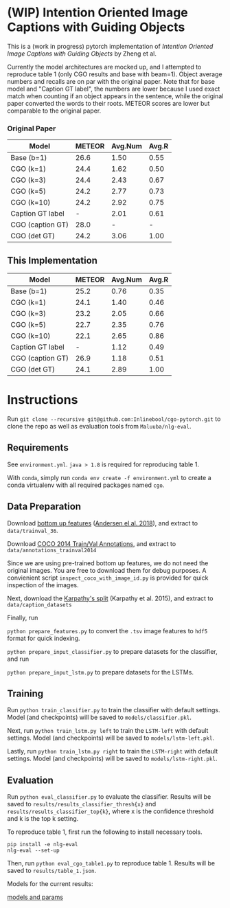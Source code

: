 #  (WIP) Intention Oriented Image Captions with Guiding Objects

This is a (work in progress) pytorch implementation of _Intention Oriented Image Captions with Guiding Objects_ by Zheng et al.

Currently the model architectures are mocked up, and I attempted to reproduce table 1 (only CGO results and base with beam=1). Object average numbers and recalls are on par with the original paper. Note that for base model and "Caption GT label", the numbers are lower because I used exact match when counting if an object appears in the sentence, while the original paper converted the words to their roots. METEOR scores are lower but comparable to the original paper.

### Original Paper

| Model            | METEOR | Avg.Num | Avg.R |
| ---------------- | ------ | ------- | ----- |
| Base (b=1)       | 26.6   | 1.50    | 0.55  |
| CGO (k=1)        | 24.4   | 1.62    | 0.50  |
| CGO (k=3)        | 24.4   | 2.43    | 0.67  |
| CGO (k=5)        | 24.2   | 2.77    | 0.73  |
| CGO (k=10)       | 24.2   | 2.92    | 0.75  |
| Caption GT label | -      | 2.01    | 0.61  |
| CGO (caption GT) | 28.0   | -       | -     |
| CGO (det GT)     | 24.2   | 3.06    | 1.00  |

## This Implementation

| Model            | METEOR | Avg.Num | Avg.R |
| ---------------- | ------ | ------- | ----- |
| Base (b=1)       | 25.2   | 0.76    | 0.35  |
| CGO (k=1)        | 24.1   | 1.40    | 0.46  |
| CGO (k=3)        | 23.2   | 2.05    | 0.66  |
| CGO (k=5)        | 22.7   | 2.35    | 0.76  |
| CGO (k=10)       | 22.1   | 2.65    | 0.86  |
| Caption GT label | -      | 1.12    | 0.49  |
| CGO (caption GT) | 26.9   | 1.18    | 0.51  |
| CGO (det GT)     | 24.1   | 2.89    | 1.00  |

# Instructions

Run `git clone --recursive git@github.com:Inlinebool/cgo-pytorch.git` to clone the repo as well as evaluation tools from `Maluuba/nlg-eval`.

## Requirements

See `environment.yml`. `java > 1.8` is required for reproducing table 1.

With `conda`, simply run `conda env create -f environment.yml` to create a conda virtualenv with all required packages named `cgo`.

## Data Preparation

Download [bottom up features](https://storage.googleapis.com/up-down-attention/trainval_36.zip) ([Andersen el al. 2018](https://github.com/peteanderson80/bottom-up-attention)), and extract to `data/trainval_36`.

Download [COCO 2014 Train/Val Annotations](http://images.cocodataset.org/annotations/annotations_trainval2014.zip), and extract to `data/annotations_trainval2014`

Since we are using pre-trained bottom up features, we do not need the original images. You are free to download them for debug purposes. A convienient script `inspect_coco_with_image_id.py` is provided for quick inspection of the images.

Next, download the [Karpathy's split](https://cs.stanford.edu/people/karpathy/deepimagesent/caption_datasets.zip) (Karpathy et al. 2015), and extract to `data/caption_datasets`

Finally, run 

`python prepare_features.py` to convert the `.tsv` image features to `hdf5` format for quick indexing.

`python prepare_input_classifier.py` to prepare datasets for the classifier, and run

`python prepare_input_lstm.py` to prepare datasets for the LSTMs.

## Training

Run `python train_classifier.py` to train the classifier with default settings. Model (and checkpoints) will be saved to `models/classifier.pkl`.


Next, run `python train_lstm.py left` to train the `LSTM-left` with default settings. Model (and checkpoints) will be saved to `models/lstm-left.pkl`.

Lastly, run `python train_lstm.py right` to train the `LSTM-right` with default settings. Model (and checkpoints) will be saved to `models/lstm-right.pkl`.

## Evaluation

Run `python eval_classifier.py` to evaluate the classifier. Results will be saved to `results/results_classifier_thresh{x}` and `results/results_classifier_top{k}`, where x is the confidence threshold and k is the top k setting.

To reproduce table 1, first run the following to install necessary tools.

```
pip install -e nlg-eval
nlg-eval --set-up
``` 

Then, run `python eval_cgo_table1.py` to reproduce table 1. Results will be saved to `results/table_1.json`.

Models for the current results:

[models and params](https://drive.google.com/drive/folders/1XluVIfmxOnKXzPBSnR3oD3_20H_bDYhK?usp=sharing)
